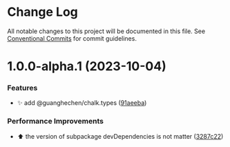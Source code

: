 # Change Log

All notable changes to this project will be documented in this file.
See [Conventional Commits](https://conventionalcommits.org) for commit guidelines.

# 1.0.0-alpha.1 (2023-10-04)


### Features

* ✨ add @guanghechen/chalk.types ([91aeeba](https://github.com/guanghechen/sora/commit/91aeebab37ffba12683769ee63614e3f336231c6))


### Performance Improvements

* ⬆️ the version of subpackage devDependencies is not matter ([3287c22](https://github.com/guanghechen/sora/commit/3287c22fb150af6620c1c9f6f4b186498aea815b))
